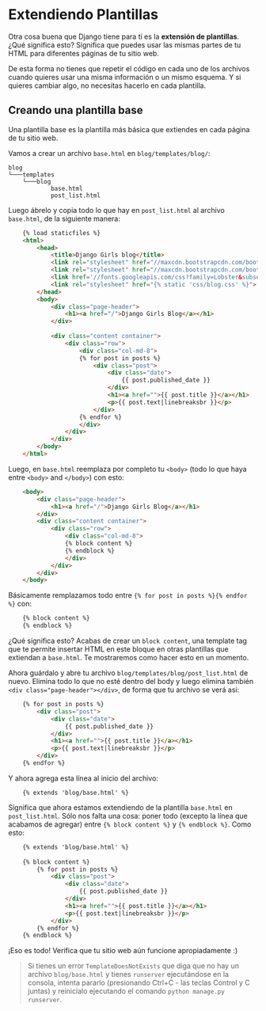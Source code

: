 # Extendiendo Plantillas

Otra cosa buena que Django tiene para tí es la **extensión de plantillas**. ¿Qué significa esto? Significa que puedes usar las mismas partes de tu HTML para diferentes páginas de tu sitio web.

De esta forma no tienes que repetir el código en cada uno de los archivos cuando quieres usar una misma información o un mismo esquema. Y si quieres cambiar algo, no necesitas hacerlo en cada plantilla.

## Creando una plantilla base

Una plantilla base es la plantilla más básica que extiendes en cada página de tu sitio web.

Vamos a crear un archivo `base.html` en `blog/templates/blog/`:

    blog
    └───templates
        └───blog
                base.html
                post_list.html
    

Luego ábrelo y copia todo lo que hay en `post_list.html` al archivo `base.html`, de la siguiente manera:

```html
    {% load staticfiles %}
    <html>
        <head>
            <title>Django Girls blog</title>
            <link rel="stylesheet" href="//maxcdn.bootstrapcdn.com/bootstrap/3.2.0/css/bootstrap.min.css">
            <link rel="stylesheet" href="//maxcdn.bootstrapcdn.com/bootstrap/3.2.0/css/bootstrap-theme.min.css">
            <link href='//fonts.googleapis.com/css?family=Lobster&subset=latin,latin-ext' rel='stylesheet' type='text/css'>
            <link rel="stylesheet" href="{% static 'css/blog.css' %}">
        </head>
        <body>
            <div class="page-header">
                <h1><a href="/">Django Girls Blog</a></h1>
            </div>
    
            <div class="content container">
                <div class="row">
                    <div class="col-md-8">
                    {% for post in posts %}
                        <div class="post">
                            <div class="date">
                                {{ post.published_date }}
                            </div>
                            <h1><a href="">{{ post.title }}</a></h1>
                            <p>{{ post.text|linebreaksbr }}</p>
                        </div>
                    {% endfor %}
                    </div>
                </div>
            </div>
        </body>
    </html>
```    

Luego, en `base.html` reemplaza por completo tu `<body>` (todo lo que haya entre `<body>` and `</body>`) con esto:

``` html
    <body>
        <div class="page-header">
            <h1><a href="/">Django Girls Blog</a></h1>
        </div>
        <div class="content container">
            <div class="row">
                <div class="col-md-8">
                {% block content %}
                {% endblock %}
                </div>
            </div>
        </div>
    </body>
```

Básicamente remplazamos todo entre `{% for post in posts %}{% endfor %}` con:

``` html
    {% block content %}
    {% endblock %}
```

¿Qué significa esto? Acabas de crear un `block content`, una template tag que te permite insertar HTML en este bloque en otras plantillas que extiendan a `base.html`. Te mostraremos como hacer esto en un momento.

Ahora guárdalo y abre tu archivo `blog/templates/blog/post_list.html` de nuevo. Elimina todo lo que no esté dentro del body y luego elimina también `<div class="page-header"></div>`, de forma que tu archivo se verá asi:

``` html
    {% for post in posts %}
        <div class="post">
            <div class="date">
                {{ post.published_date }}
            </div>
            <h1><a href="">{{ post.title }}</a></h1>
            <p>{{ post.text|linebreaksbr }}</p>
        </div>
    {% endfor %}
```

Y ahora agrega esta línea al inicio del archivo:
```
    {% extends 'blog/base.html' %}
``` 

Significa que ahora estamos extendiendo de la plantilla `base.html` en `post_list.html`. Sólo nos falta una cosa: poner todo (excepto la línea que acabamos de agregar) entre `{% block content %}` y `{% endblock %}`. Como esto:

``` html
    {% extends 'blog/base.html' %}
    
    {% block content %}
        {% for post in posts %}
            <div class="post">
                <div class="date">
                    {{ post.published_date }}
                </div>
                <h1><a href="">{{ post.title }}</a></h1>
                <p>{{ post.text|linebreaksbr }}</p>
            </div>
        {% endfor %}
    {% endblock %}
```

¡Eso es todo! Verifica que tu sitio web aún funcione apropiadamente :)

> Si tienes un error `TemplateDoesNotExists` que diga que no hay un archivo `blog/base.html` y tienes `runserver` ejecutándose en la consola, intenta pararlo (presionando Ctrl+C - las teclas Control y C juntas) y reinicialo ejecutando el comando `python manage.py runserver`.
